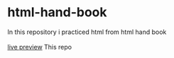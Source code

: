 # html-hand-book
In this repository i practiced html from html hand book <br> <br>
<a href="https://abdimalik2004.github.io/html-hand-book/" target="_blank" >live preview</a> This repo
